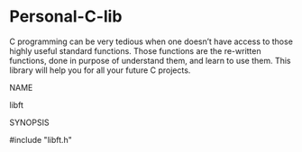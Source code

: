 # Personal-C-lib

C programming can be very tedious when one doesn’t have access to those highly useful
standard functions. Those functions are the re-written functions, done in purpose of
understand them, and learn to use them. This library will help you for all your future C
projects.
 
 NAME
 
  libft
 
 SYNOPSIS
 
  #include "libft.h"
